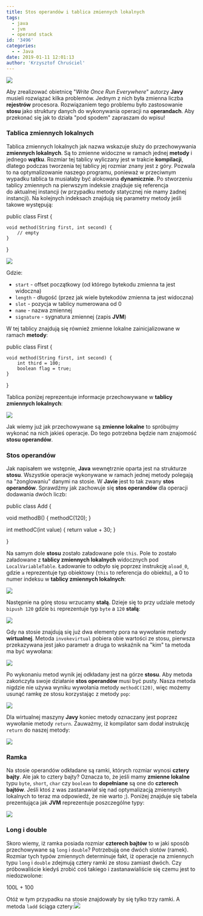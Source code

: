 ```yaml
---
title: Stos operandów i tablica zmiennych lokalnych
tags:
  - java
  - jvm
  - operand stack
id: '3496'
categories:
  - - Java
date: 2019-01-11 12:01:13
author: 'Krzysztof Chruściel'
---
```


![](http://codecouple.pl/wp-content/uploads/2017/02/java-logo.png)

Aby zrealizować obietnicę "_Write Once Run Everywhere_" autorzy **Javy** musieli rozwiązać kilka problemów. Jednym z nich była zmienna liczba **rejestrów** procesora. Rozwiązaniem tego problemu było zastosowanie **stosu** jako struktury danych do wykonywania operacji na **operandach**. Aby przekonać się jak to działa "pod spodem" zapraszam do wpisu!
<!-- more -->
### Tablica zmiennych lokalnych

Tablica zmiennych lokalnych jak nazwa wskazuje służy do przechowywania **zmiennych lokalnych**. Są to zmienne widoczne w ramach jednej **metody** i jednego **wątku**. Rozmiar tej tablicy wyliczany jest w trakcie **kompilacji**, dlatego podczas tworzenia tej tablicy jej rozmiar znany jest z góry. Pozwala to na optymalizowanie naszego programu, ponieważ w przeciwnym wypadku tablica ta musiałaby być alokowana **dynamicznie**. Po stworzeniu tablicy zmiennych na pierwszym indeksie znajduje się referencja do aktualnej instancji (w przypadku metody statycznej nie mamy żadnej instancji). Na kolejnych indeksach znajdują się parametry metody jeśli takowe występują:

public class First {
    
    void method(String first, int second) {
        // empty
    }
    
}

![](https://codecouple.pl/wp-content/uploads/2019/01/local_variable_table_second-1024x363.png)

Gdzie:

*   `start` - offset początkowy (od którego bytekodu zmienna ta jest widoczna)
*   `length` - długość (przez jak wiele bytekodów zmienna ta jest widoczna)
*   `slot` - pozycja w tablicy numerowana od 0
*   `name` - nazwa zmiennej
*   `signature` - sygnatura zmiennej (zapis **JVM**)

W tej tablicy znajdują się również zmienne lokalne zainicjalizowane w ramach **metody**:

public class First {
    
    void method(String first, int second) {
        int third = 100;
        boolean flag = true;
    }
    
}

Tablica poniżej reprezentuje informacje przechowywane w **tablicy zmiennych lokalnych**:

![](https://codecouple.pl/wp-content/uploads/2019/01/local_variable_table-1024x516.png)

Jak wiemy już jak przechowywane są **zmienne lokalne** to spróbujmy wykonać na nich jakieś operacje. Do tego potrzebna będzie nam znajomość **stosu operandów**.

### Stos operandów

Jak napisałem we wstępnie, **Java** wewnętrznie oparta jest na strukturze **stosu**. Wszystkie operacje wykonywane w ramach jednej metody polegają na "żonglowaniu" danymi na stosie. W **Javie** jest to tak zwany **stos operandów**. Sprawdźmy jak zachowuje się **stos operandów** dla operacji dodawania dwóch liczb:

public class Add {

  void methodB() {
    methodC(120);
  }

  int methodC(int value) {
    return value + 30;
  }

}

Na samym dole **stosu** zostało załadowane pole `this`. Pole to zostało załadowane z **tablicy zmiennych lokalnych** widocznych pod `LocalVariableTable`. Ładowanie to odbyło się poprzez instrukcję `aload_0`, gdzie `a` reprezentuje typ obiektowy (`this` to referencja do obiektu), a 0 to numer indeksu w **tablicy zmiennych lokalnych**:

![](https://codecouple.pl/wp-content/uploads/2019/01/method_b_operand_stack-1024x659.png)

Następnie na górę stosu wrzucamy **stałą**. Dzieje się to przy udziale metody `bipush 120` gdzie `bi` reprezentuje typ `byte` a `120` **stałą**:

![](https://codecouple.pl/wp-content/uploads/2019/01/method_b_operand_stack_1-1024x659.png)

Gdy na stosie znajdują się już dwa elementy pora na wywołanie metody **wirtualnej**. Metoda `invokevirtual` pobiera obie wartości ze stosu, pierwsza przekazywana jest jako parametr a druga to wskaźnik na "kim" ta metoda ma być wywołana:

![](https://codecouple.pl/wp-content/uploads/2019/01/method_b_operand_stack_2-1024x659.png)

Po wykonaniu metod wynik jej odkładany jest na górze **stosu**. Aby metoda zakończyła swoje działanie **stos operandów** musi być pusty. Nasza metoda nigdzie nie używa wyniku wywołania metody `methodC(120)`, więc możemy usunąć ramkę ze stosu korzystając z metody `pop`:

![](https://codecouple.pl/wp-content/uploads/2019/01/method_b_operand_stack_3-1024x659.png)

Dla wirtualnej maszyny **Javy** koniec metody oznaczany jest poprzez wywołanie metody `return`. Zauważmy, iż kompilator sam dodał instrukcję `return` do naszej metody:

![](https://codecouple.pl/wp-content/uploads/2019/01/method_b_operand_stack_4-1024x659.png)

### Ramka

Na stosie operandów odkładane są ramki, których rozmiar wynosi **cztery bajty**. Ale jak to cztery bajty? Oznacza to, że jeśli mamy **zmienne lokalne** typu `byte`, `short`, `char` czy `boolean` to **dopełniane** są one do **czterech bajtów**. Jeśli ktoś z was zastanawiał się nad optymalizacją zmiennych lokalnych to teraz ma odpowiedź, że nie warto ;). Poniżej znajduje się tabela prezentująca jak **JVM** reprezentuje poszczególne typy:

![](https://codecouple.pl/wp-content/uploads/2019/01/jvm_bytecode_table-1024x574.png)

### Long i double

Skoro wiemy, iż ramka posiada rozmiar **czterech bajtów** to w jaki sposób przechowywane są `long` i `double`? Potrzebują one dwóch slotów (ramek). Rozmiar tych typów zmiennych determinuje fakt, iż operacje na zmiennych typu `long` i `double` zdejmują cztery ramki ze stosu zamiast dwóch. Czy próbowaliście kiedyś zrobić coś takiego i zastanawialiście się czemu jest to niedozwolone:

100L + 100

Otóż w tym przypadku na stosie znajdowały by się tylko trzy ramki. A metoda `ladd` ściąga cztery:![](https://codecouple.pl/wp-content/uploads/2019/01/operand_stack_long_int-1024x315.png)
